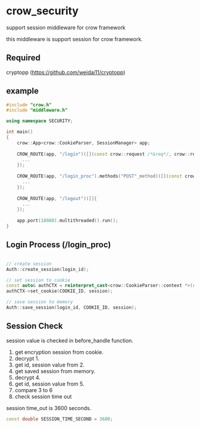 # crow_security
support session middleware for crow framework

this middleware is support session for crow framework.

## Required
cryptopp (https://github.com/weidai11/cryptopp)

## example

```c++
#include "crow.h"
#include "middleware.h"

using namespace SECURITY;

int main()
{
    crow::App<crow::CookieParser, SessionManager> app;
    
    CROW_ROUTE(app, "/login")([](const crow::request /*&req*/, crow::response &res){
      ...
    });
    
    CROW_ROUTE(app, "/login_proc").methods("POST"_method)([](const crow::request &req, crow::response &res){
      ...
    });
    
    CROW_ROUTE(app, "/logout")([]{
      ...
    });
    
    app.port(18080).multithreaded().run();
}
```


## Login Process (/login_proc)

```c++

// create session
Auth::create_session(login_id);

// set session to cookie
const auto& authCTX = reinterpret_cast<crow::CookieParser::context *>(req.middleware_context);
authCTX->set_cookie(COOKIE_ID, session);

// save session to memory
Auth::save_session(login_id, COOKIE_ID, session);

```


## Session Check
session value is checked in before_handle function.

1. get encryption session from cookie.
2. decrypt 1.
3. get id, session value from 2.
4. get saved session from memory.
5. decrypt 4.
6. get id, session value from 5.
7. compare 3 to 6
8. check session time out


session time_out is 3600 seconds.

````c++
const double SESSION_TIME_SECOND = 3600;
````


